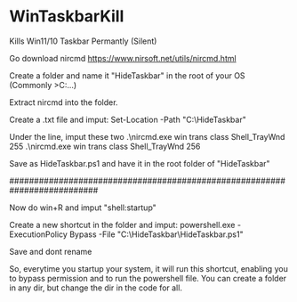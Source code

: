 # WinTaskbarKill
Kills Win11/10 Taskbar Permantly (Silent)


Go download nircmd https://www.nirsoft.net/utils/nircmd.html

Create a folder and name it "HideTaskbar" in the root of your OS (Commonly >C:\...)

Extract nircmd into the folder.

Create a .txt file and imput:
        Set-Location -Path "C:\HideTaskbar"
		
Under the line, imput these two
        .\nircmd.exe win trans class Shell_TrayWnd 255
        .\nircmd.exe win trans class Shell_TrayWnd 256
		
Save as HideTaskbar.ps1 and have it in the root folder of "HideTaskbar"

##########################################################################

Now do win+R and imput "shell:startup"

Create a new shortcut in the folder and imput:
        powershell.exe -ExecutionPolicy Bypass -File "C:\HideTaskbar\HideTaskbar.ps1"

Save and dont rename
		
So, everytime you startup your system, it will run this shortcut, enabling you to bypass permission and to run the powershell file.
You can create a folder in any dir, but change the dir in the code for all.

